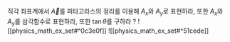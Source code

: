 직각 좌표계에서 $\vec{A}$를 피타고라스의 정리를 이용해 $A_x$와 $A_y$로 표현하라, 또한 $A_x$와 $A_y$를 삼각함수로 표현하라, 또한 $\tan\theta$를 구하라
?
![[physics_math_ex_set#^0c3e0f]]
![[physics_math_ex_set#^51cede]]
